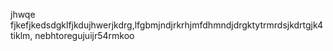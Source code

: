 jhwqe fjkefjkedsdgklfjkdujhwerjkdrg,lfgbmjndjrkrhjmfdhmndjdrgktytrmrdsjkdrtgjk4tiklm, nebhtoregujuijr54rmkoo 
